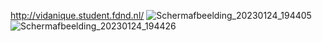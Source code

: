 http://vidanique.student.fdnd.nl/
![Schermafbeelding_20230124_194405](https://user-images.githubusercontent.com/112856683/214381351-ae5babf8-cd46-4349-8b16-186566ad97d3.png)
![Schermafbeelding_20230124_194426](https://user-images.githubusercontent.com/112856683/214381423-d4a82614-043f-4320-84d5-d48c8d555b3b.png)
